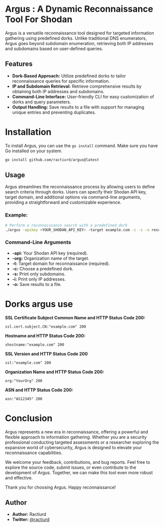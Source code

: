 # Argus : A Dynamic Reconnaissance Tool For Shodan


Argus is a versatile reconnaissance tool designed for targeted information gathering using predefined dorks. Unlike traditional DNS enumerators, Argus goes beyond subdomain enumeration, retrieving both IP addresses and subdomains based on user-defined queries.

## Features

- **Dork-Based Approach:** Utilize predefined dorks to tailor reconnaissance queries for specific information.
- **IP and Subdomain Retrieval:** Retrieve comprehensive results by obtaining both IP addresses and subdomains.
- **Command-Line Interface:** User-friendly CLI for easy customization of dorks and query parameters.
- **Output Handling:** Save results to a file with support for managing unique entries and preventing duplicates.

# Installation

To install Argus, you can use the `go install` command. Make sure you have Go installed on your system.

```bash
go install github.com/ractiurd/argus@latest
```

## Usage

Argus streamlines the reconnaissance process by allowing users to define search criteria through dorks. Users can specify their Shodan API key, target domain, and additional options via command-line arguments, providing a straightforward and customizable experience.

### Example:

```bash
# Perform a reconnaissance search with a predefined dork
./argus -apikey <YOUR_SHODAN_API_KEY> -target example.com -c -s -o results.txt
```


### Command-Line Arguments

- **-api:** Your Shodan API key (required).
- **-org:** Organization name of the target.
- **-t:** Target domain for reconnaissance (required).
- **-c:** Choose a predefined dork.
- **-s:** Print only subdomains.
- **-i:** Print only IP addresses.
- **-o:** Save results to a file.

 # Dorks argus use
**SSL Certificate Subject Common Name and HTTP Status Code 200:**
   ```plaintext
   ssl.cert.subject.CN:"example.com" 200
```
**Hostname and HTTP Status Code 200:**
   ```plaintext
   shostname:"example.com" 200
```
**SSL Version and HTTP Status Code 200**
   ```plaintext
   ssl:"example.com" 200
```
**Organization Name and HTTP Status Code 200:**
   ```plaintext
   org:"YourOrg" 200
```
**ASN and HTTP Status Code 200:**
   ```plaintext
   asn:"AS12345" 200
```
# Conclusion

Argus represents a new era in reconnaissance, offering a powerful and flexible approach to information gathering. Whether you are a security professional conducting targeted assessments or a researcher exploring the expansive world of cybersecurity, Argus is designed to elevate your reconnaissance capabilities.

We welcome your feedback, contributions, and bug reports. Feel free to explore the source code, submit issues, or even contribute to the development of Argus. Together, we can make this tool even more robust and effective.

Thank you for choosing Argus. Happy reconnaissance!


## Author

- **Author:** Ractiurd
- **Twitter:** [@ractiurd](https://twitter.com/ractiurd)
